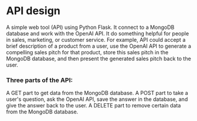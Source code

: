 # API design
A simple web tool (API) using Python Flask. It connect to a MongoDB database and work with the OpenAI API. It do something helpful for people in sales, marketing, or customer service. For example, API could accept a brief description of a product from a user, use the OpenAI API to generate a compelling sales pitch for that product, store this sales pitch in the MongoDB database, and then present the generated sales pitch back to the user.

### Three parts of the API:
A GET part to get data from the MongoDB database.
A POST part to take a user's question, ask the OpenAI API, save the answer in the database, and give the answer back to the user.
A DELETE part to remove certain data from the MongoDB database.